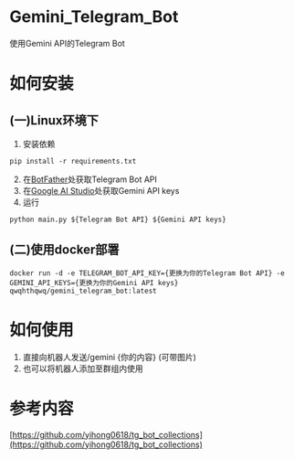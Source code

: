 # Gemini_Telegram_Bot
使用Gemini API的Telegram Bot
# 如何安装
## (一)Linux环境下
1. 安装依赖
```
pip install -r requirements.txt
```
2. 在[BotFather](https://t.me/BotFather)处获取Telegram Bot API
3. 在[Google AI Studio](https://makersuite.google.com/app/apikey)处获取Gemini API keys
4. 运行
```
python main.py ${Telegram Bot API} ${Gemini API keys}
```
## (二)使用docker部署
```
docker run -d -e TELEGRAM_BOT_API_KEY={更换为你的Telegram Bot API} -e GEMINI_API_KEYS={更换为你的Gemini API keys} qwqhthqwq/gemini_telegram_bot:latest
```
# 如何使用
1. 直接向机器人发送/gemini {你的内容}  (可带图片)
2. 也可以将机器人添加至群组内使用

# 参考内容
[https://github.com/yihong0618/tg_bot_collections](https://github.com/yihong0618/tg_bot_collections)
